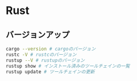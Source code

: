 # Rust

## バージョンアップ

```bash
cargo --version # cargoのバージョン
rustc -V # rustcのバージョン
rustup --V # rustupのバージョン
rustup show # インストール済みのツールチェインの一覧
rustup update # ツールチェインの更新
```